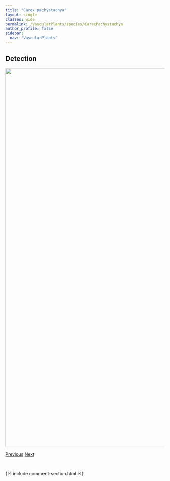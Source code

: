```yaml
---
title: "Carex pachystachya"
layout: single
classes: wide
permalink: /VascularPlants/species/CarexPachystachya
author_profile: false
sidebar:
  nav: "VascularPlants"
---
```


<h2>Detection</h2>

<a href="https://drive.google.com/uc?export=view&id=1dZ3PYtIsE1zfK2tJQBr4ryKv6YW6UVo2">
<img src="https://drive.google.com/uc?export=view&id=1dZ3PYtIsE1zfK2tJQBr4ryKv6YW6UVo2" height = "1200" width = "800">
</a>


<a href="/DevelopmentWebsite/VascularPlants/species/CarexOligosperma" class="pagination--pager" title="Carex oligosperma">Previous</a> <a href="/DevelopmentWebsite/VascularPlants/species/CarexPauciflora" class="pagination--pager" title="Carex pauciflora">Next</a>

<p>&nbsp;</p>

{% include comment-section.html %}
